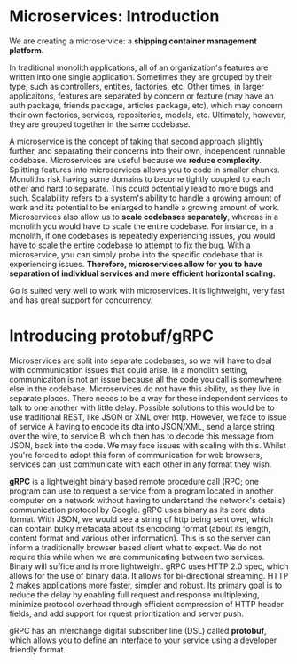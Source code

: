 # Microservices: Introduction

We are creating a microservice: a **shipping container management platform**. 

In traditional monolith applications, all of an organization's features are written into one single application. Sometimes they are grouped by their type, such as controllers, entities, factories, etc. Other times, in larger applicaitons, features are separated by concern or feature (may have an auth package, friends package, articles package, etc), which may concern their own factories, services, repositories, models, etc. Ultimately, however, they are grouped together in the same codebase.

A microservice is the concept of taking that second approach slightly further, and separating their concerns into their own, independent runnable codebase. Microservices are useful because we **reduce complexity**. Splitting features into microservices allows you to code in smaller chunks. Monoliths risk having some domains to become tightly coupled to each other and hard to separate. This could potentially lead to more bugs and such. Scalability refers to a system's ability to handle a growing amount of work and its potential to be enlarged to handle a growing amount of work. Microservices also allow us to **scale codebases separately**, whereas in a monolith you would have to scale the entire codebase. For instance, in a monolith, if one codebases is repeatedly experiencing issues, you would have to scale the entire codebase to attempt to fix the bug. With a microservice, you can simply probe into the specific codebase that is experiencing issues. **Therefore, microservices allow for you to have separation of individual services and more efficient horizontal scaling.**


Go is suited very well to work with microservices. It is lightweight, very fast and has great support for concurrency.

# Introducing protobuf/gRPC

Microservices are split into separate codebases, so we will have to deal with communication issues that could arise. In a monolith setting, communicaiton is not an issue because all the code you call is somewhere else in the codebase. Microservices do not have this ability, as they live in separate places. There needs to be a way for these independent services to talk to one another with little delay. Possible solutions to this would be to use traditional REST, like JSON or XML over http. However, we face to issue of service A having to encode its dta into JSON/XML, send a large string over the wire, to service B, which then has to decode this message from JSON, back into the code. We may face issues with scaling with this. Whilst you're forced to adopt this form of communication for web browsers, services can just communicate with each other in any format they wish. 

**gRPC** is a lightweight binary based remote procedure call (RPC; one program can use to request a service from a program located  in another computer on a network without having to understand the network's details) communication protocol by Google. gRPC uses binary as its core data format. With JSON, we would see a string of http being sent over, which can contain bulky metadata about its encoding format (about its length, content format and various other information). This is so the server can inform a traditionally browser based client what to expect. We do not require this while when we are communicating between two services. Binary will suffice and is more lightweight. gRPC uses HTTP 2.0 spec, which allows for the use of binary data. It allows for bi-directional streaming. HTTP 2 makes applications more faster, simpler and robust. Its primary goal is to reduce the delay by enabling full request and response multiplexing, minimize protocol overhead through efficient compression of HTTP header fields, and add support for rquest prioritization and server push. 

gRPC has an interchange digital subscriber line (DSL) called **protobuf**, which allows you to define an interface to your service using a developer friendly format. 
